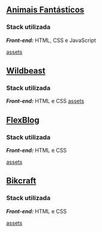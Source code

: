 
## [Animais Fantásticos](./animais-fantasticos)

### Stack utilizada
***Front-end:*** HTML, CSS e JavaScript

[assets](./animais-fantasticos.png)

## [Wildbeast](./wildbeast)

### Stack utilizada
***Front-end:*** HTML e CSS
[assets](./assets/wildbeast.png)

## [FlexBlog](./flexblog)

### Stack utilizada
***Front-end:*** HTML e CSS

[assets](./flexblog.png)

## [Bikcraft](./bikcraft)

### Stack utilizada
***Front-end:*** HTML e CSS

[assets](./bikcraft.png)
